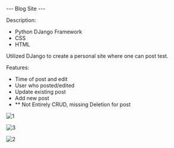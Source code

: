 --- Blog Site ---

Description:
  - Python DJango Framework
  - CSS
  - HTML

  Utilized DJango to create a personal site where one can post test.

Features:
  - Time of post and edit
  - User who posted/edited
  - Update existing post
  - Add new post
  - ** Not Entirely CRUD, missing Deletion for post


![1](https://user-images.githubusercontent.com/60201899/165880681-7884a20e-f641-43a1-9c09-b97049254cc1.PNG)


![3](https://user-images.githubusercontent.com/60201899/165880797-8c45f13a-f088-4b8f-b168-e15d6597272d.PNG)


![2](https://user-images.githubusercontent.com/60201899/165880716-87043350-7cef-497f-8f3c-5cc4b323229c.PNG)
